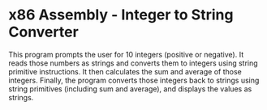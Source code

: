 # x86 Assembly - Integer to String Converter
This program prompts the user for 10 integers (positive or negative). 
It reads those numbers as strings and converts them to integers using string primitive instructions.
It then calculates the sum and average of those integers. Finally, the program converts those integers
back to strings using string primitives (including sum and average), and displays the values as strings.
